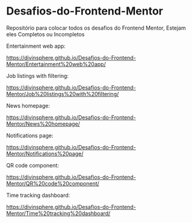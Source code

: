 # Desafios-do-Frontend-Mentor
Repositório para colocar todos os desafios do Frontend Mentor, Estejam eles Completos ou Incompletos


Entertainment web app:

https://divinsphere.github.io/Desafios-do-Frontend-Mentor/Entertainment%20web%20app/


Job listings with filtering:

https://divinsphere.github.io/Desafios-do-Frontend-Mentor/Job%20listings%20with%20filtering/


News homepage:

https://divinsphere.github.io/Desafios-do-Frontend-Mentor/News%20homepage/


Notifications page:

https://divinsphere.github.io/Desafios-do-Frontend-Mentor/Notifications%20page/


QR code component:

https://divinsphere.github.io/Desafios-do-Frontend-Mentor/QR%20code%20component/


Time tracking dashboard:

https://divinsphere.github.io/Desafios-do-Frontend-Mentor/Time%20tracking%20dashboard/







